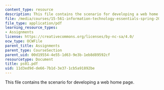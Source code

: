 ```yaml
---
content_type: resource
description: This file contains the scenario for developing a web home page.
file: /media/courses/15-561-information-technology-essentials-spring-2005/11d3ed9dde667b1d3e371cb5a91892be_ps01.pdf
file_type: application/pdf
learning_resource_types:
- Assignments
license: https://creativecommons.org/licenses/by-nc-sa/4.0/
ocw_type: OCWFile
parent_title: Assignments
parent_type: CourseSection
parent_uid: 00d19554-4e55-1d63-9e3b-1eb8d89592cf
resourcetype: Document
title: ps01.pdf
uid: 11d3ed9d-de66-7b1d-3e37-1cb5a91892be
---
```

This file contains the scenario for developing a web home page.